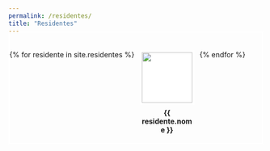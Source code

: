 ```yaml
---
permalink: /residentes/
title: "Residentes"
---
```

<head>
  <style>
  	.residentes-container {
  	  display: flex;
  	  flex-wrap: wrap;
  	  border: 0.15em solid white;
  	  padding-top: 2.5em;
  	  margin-top: -1.5em;
  	}
  	@media only screen and (max-width: 284px) {
  	  .residentes-container {
    	    justify-content: center;
  	  }
	}
  	.residente-block {
  	  display: inline-block;
  	  margin: 0 0.75em;

  	}
	.res-foto-div{
	  display: flex;
    	  justify-content: center;
	}
  	.residente-titulo {
  	  text-align: center;
  	  margin-top: 0.5em;
  	  width: 100px;
  	}
  	.residente-foto {
  	  display: block;
  	  object-fit: cover;
	  width: 100px;
	  height: 100px;
  	  margin: 0 auto;
  	  border: 0.3em solid white;
  	  background-color: white;
  	}
  	.residente-dados {
  	  width:100%;
  	}
  </style>
</head>
<div class="residentes-container">
{% for residente in site.residentes %}
    <div class="residente-block">
      <img class="residente-foto" src="{{ relative_url }}assets/images/{{ residente.foto }}">
      <div class="res-foto-div"><h4 class="residente-titulo">{{ residente.nome }}</h4></div>
    </div>  
{% endfor %}
</div>
